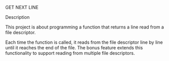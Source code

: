 GET NEXT LINE

Description

This project is about programming a function that returns a line read from a file descriptor.

Each time the function is called, it reads from the file descriptor line by line until it reaches the end of the file.
The bonus feature extends this functionality to support reading from multiple file descriptors.